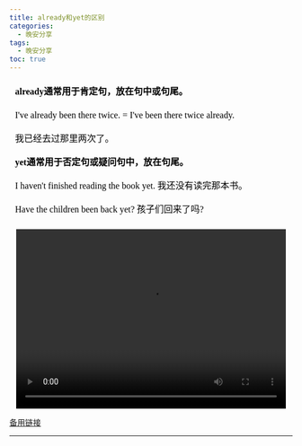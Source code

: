 ```yaml
---
title: already和yet的区别
categories:
  - 晚安分享
tags:
  - 晚安分享
toc: true 
---
```





<!-- **already通常用于肯定句，放在句中或句尾。**

I've already been there twice. = I've been there twice already.

我已经去过那里两次了。

**yet通常用于否定句或疑问句中，放在句尾。**

I haven't finished reading the book yet. 我还没有读完那本书。

Have the children been back yet? 孩子们回来了吗?  -->


<section id="nice" data-tool="mdnice编辑器" data-website="https://www.mdnice.com" style="font-size: 16px; color: black; padding: 0 10px; line-height: 1.6; word-spacing: 0px; letter-spacing: 0px; word-break: break-word; word-wrap: break-word; text-align: left; font-family: Optima-Regular, Optima, PingFangSC-light, PingFangTC-light, 'PingFang SC', Cambria, Cochin, Georgia, Times, 'Times New Roman', serif;"><p data-tool="mdnice编辑器" style="font-size: 16px; padding-top: 8px; padding-bottom: 8px; margin: 0; line-height: 26px; color: black;"><strong style="font-weight: bold; color: black;">already通常用于肯定句，放在句中或句尾。</strong></p>
<p data-tool="mdnice编辑器" style="font-size: 16px; padding-top: 8px; padding-bottom: 8px; margin: 0; line-height: 26px; color: black;">I've already been there twice. = I've been there twice already.</p>
<p data-tool="mdnice编辑器" style="font-size: 16px; padding-top: 8px; padding-bottom: 8px; margin: 0; line-height: 26px; color: black;">我已经去过那里两次了。</p>
<p data-tool="mdnice编辑器" style="font-size: 16px; padding-top: 8px; padding-bottom: 8px; margin: 0; line-height: 26px; color: black;"><strong style="font-weight: bold; color: black;">yet通常用于否定句或疑问句中，放在句尾。</strong></p>
<p data-tool="mdnice编辑器" style="font-size: 16px; padding-top: 8px; padding-bottom: 8px; margin: 0; line-height: 26px; color: black;">I haven't finished reading the book yet. 我还没有读完那本书。</p>
<p data-tool="mdnice编辑器" style="font-size: 16px; padding-top: 8px; padding-bottom: 8px; margin: 0; line-height: 26px; color: black;">Have the children been back yet? 孩子们回来了吗?</p>
</section>



<p style="text-align:center">
   <video width="480" height="320" controls>
       <source src="/video/97.mp4">
   </video>
</p>
 <p><a href="/video/97.mp4">备用链接</a></p>
 
---






